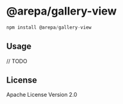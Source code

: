 # @arepa/gallery-view

```javascript
npm install @arepa/gallery-view
```

## Usage

// TODO

## License

Apache License Version 2.0
